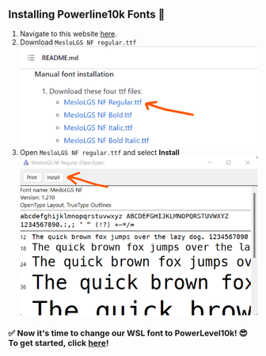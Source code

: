## Installing Powerline10k Fonts 🦾
1. Navigate to this website [here](https://github.com/romkatv/powerlevel10k#manual-font-installation).
2. Download `MesloLGS NF regular.ttf`
![Winver Example](/assets/img-12.png "img-12")
3. Open `MesloLGS NF regular.ttf` and select **Install**
![Winver Example](/assets/img-13.png "img-13")

### ✅ Now it's time to change our WSL font to **PowerLevel10k**! 😎 To get started, click [here](pl10k-font.md)!